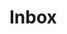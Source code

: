 # Inbox


[//begin]: # "Autogenerated link references for markdown compatibility"
[todo]: <../1. Projects/todo.md> "전사"
[//end]: # "Autogenerated link references"